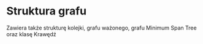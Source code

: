 # Struktura grafu
Zawiera także strukturę kolejki, grafu ważonego, grafu Minimum Span Tree oraz klasę Krawędź
